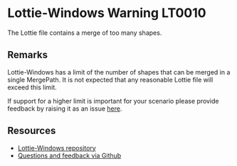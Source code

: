 ﻿[comment]: # (name:MergingALargeNumberOfShapesIsNotSupported)
[comment]: # (text:Merging a large number of shape is not supported.)

# Lottie-Windows Warning LT0010

The Lottie file contains a merge of too many shapes.

## Remarks
Lottie-Windows has a limit of the number of shapes that can be merged in a single MergePath.
It is not expected that any reasonable Lottie file will exceed this limit.

If support for a higher limit is important for your scenario please provide feedback
by raising it as an issue [here](https://github.com/windows-toolkit/Lottie-Windows/issues).

## Resources

* [Lottie-Windows repository](https://aka.ms/lottie)
* [Questions and feedback via Github](https://github.com/windows-toolkit/Lottie-Windows/issues)

